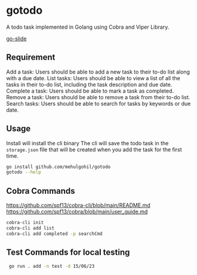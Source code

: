 # gotodo
A todo task implemented in Golang using Cobra and Viper Library.

[go-slide](https://go-talks.appspot.com/github.com/mehulgohil/gotodo/gocli1.slide#1)

## Requirement
Add a task: Users should be able to add a new task to their to-do list along with a due date.
List tasks:
Users should be able to view a list of all the tasks in their to-do list, including the task description and due date.
Complete a task: Users should be able to mark a task as completed.
Remove a task: Users should be able to remove a task from their to-do list.
Search tasks: Users should be able to search for tasks by keywords or due date.

## Usage
Install will install the cli binary
The cli will save the todo task in the `storage.json` file
that will be created when you add the task for the first time.

```bash
go install github.com/mehulgohil/gotodo
gotodo --help
```

## Cobra Commands
https://github.com/spf13/cobra-cli/blob/main/README.md
https://github.com/spf13/cobra/blob/main/user_guide.md
```bash
cobra-cli init
cobra-cli add list
cobra-cli add completed -p searchCmd
```

## Test Commands for local testing
```bash
 go run . add -n test -d 15/06/23
```

